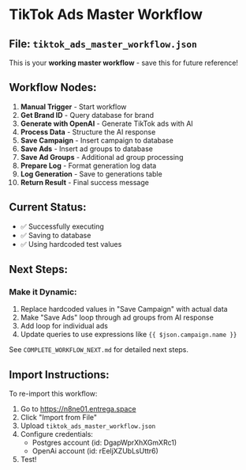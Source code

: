 # TikTok Ads Master Workflow

## File: `tiktok_ads_master_workflow.json`

This is your **working master workflow** - save this for future reference!

## Workflow Nodes:

1. **Manual Trigger** - Start workflow
2. **Get Brand ID** - Query database for brand
3. **Generate with OpenAI** - Generate TikTok ads with AI
4. **Process Data** - Structure the AI response
5. **Save Campaign** - Insert campaign to database
6. **Save Ads** - Insert ad groups to database
7. **Save Ad Groups** - Additional ad group processing
8. **Prepare Log** - Format generation log data
9. **Log Generation** - Save to generations table
10. **Return Result** - Final success message

## Current Status:
- ✅ Successfully executing
- ✅ Saving to database
- ✅ Using hardcoded test values

## Next Steps:

### Make it Dynamic:
1. Replace hardcoded values in "Save Campaign" with actual data
2. Make "Save Ads" loop through ad groups from AI response
3. Add loop for individual ads
4. Update queries to use expressions like `{{ $json.campaign.name }}`

See `COMPLETE_WORKFLOW_NEXT.md` for detailed next steps.

## Import Instructions:

To re-import this workflow:
1. Go to https://n8ne01.entrega.space
2. Click "Import from File"
3. Upload `tiktok_ads_master_workflow.json`
4. Configure credentials:
   - Postgres account (id: DgapWprXhXGmXRc1)
   - OpenAi account (id: rEeljXZUbLsUttr6)
5. Test!

